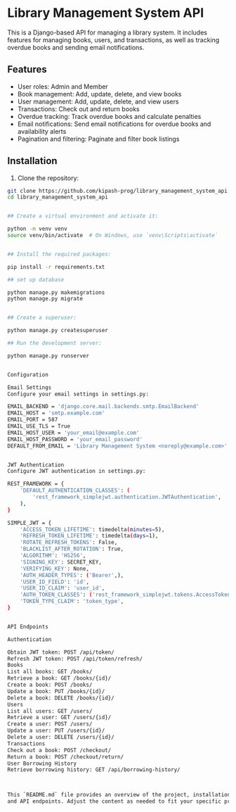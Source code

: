 # Library Management System API

This is a Django-based API for managing a library system. It includes features for managing books, users, and transactions, as well as tracking overdue books and sending email notifications.

## Features

- User roles: Admin and Member
- Book management: Add, update, delete, and view books
- User management: Add, update, delete, and view users
- Transactions: Check out and return books
- Overdue tracking: Track overdue books and calculate penalties
- Email notifications: Send email notifications for overdue books and availability alerts
- Pagination and filtering: Paginate and filter book listings

## Installation

1. Clone the repository:

```sh
git clone https://github.com/kipash-prog/library_management_system_api.git
cd library_management_system_api


## Create a virtual environment and activate it:

python -m venv venv
source venv/bin/activate  # On Windows, use `venv\Scripts\activate`


## Install the required packages:

pip install -r requirements.txt

## set up database

python manage.py makemigrations
python manage.py migrate


## Create a superuser:

python manage.py createsuperuser

## Run the development server:

python manage.py runserver


Configuration

Email Settings
Configure your email settings in settings.py:

EMAIL_BACKEND = 'django.core.mail.backends.smtp.EmailBackend'
EMAIL_HOST = 'smtp.example.com'
EMAIL_PORT = 587
EMAIL_USE_TLS = True
EMAIL_HOST_USER = 'your_email@example.com'
EMAIL_HOST_PASSWORD = 'your_email_password'
DEFAULT_FROM_EMAIL = 'Library Management System <noreply@example.com>'


JWT Authentication
Configure JWT authentication in settings.py:

REST_FRAMEWORK = {
    'DEFAULT_AUTHENTICATION_CLASSES': (
        'rest_framework_simplejwt.authentication.JWTAuthentication',
    ),
}

SIMPLE_JWT = {
    'ACCESS_TOKEN_LIFETIME': timedelta(minutes=5),
    'REFRESH_TOKEN_LIFETIME': timedelta(days=1),
    'ROTATE_REFRESH_TOKENS': False,
    'BLACKLIST_AFTER_ROTATION': True,
    'ALGORITHM': 'HS256',
    'SIGNING_KEY': SECRET_KEY,
    'VERIFYING_KEY': None,
    'AUTH_HEADER_TYPES': ('Bearer',),
    'USER_ID_FIELD': 'id',
    'USER_ID_CLAIM': 'user_id',
    'AUTH_TOKEN_CLASSES': ('rest_framework_simplejwt.tokens.AccessToken',),
    'TOKEN_TYPE_CLAIM': 'token_type',
}


API Endpoints

Authentication

Obtain JWT token: POST /api/token/
Refresh JWT token: POST /api/token/refresh/
Books
List all books: GET /books/
Retrieve a book: GET /books/{id}/
Create a book: POST /books/
Update a book: PUT /books/{id}/
Delete a book: DELETE /books/{id}/
Users
List all users: GET /users/
Retrieve a user: GET /users/{id}/
Create a user: POST /users/
Update a user: PUT /users/{id}/
Delete a user: DELETE /users/{id}/
Transactions
Check out a book: POST /checkout/
Return a book: POST /checkout/return/
User Borrowing History
Retrieve borrowing history: GET /api/borrowing-history/



This `README.md` file provides an overview of the project, installation instructions, configuration details, 
and API endpoints. Adjust the content as needed to fit your specific project details.
